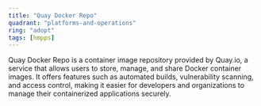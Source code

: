 ```yaml
---
title: "Quay Docker Repo"
quadrant: "platforms-and-operations"
ring: "adopt"
tags: [hmpps]
---
```


Quay Docker Repo is a container image repository provided by Quay.io, a service that allows users to store, manage, and share Docker container images. It offers features such as automated builds, vulnerability scanning, and access control, making it easier for developers and organizations to manage their containerized applications securely.
